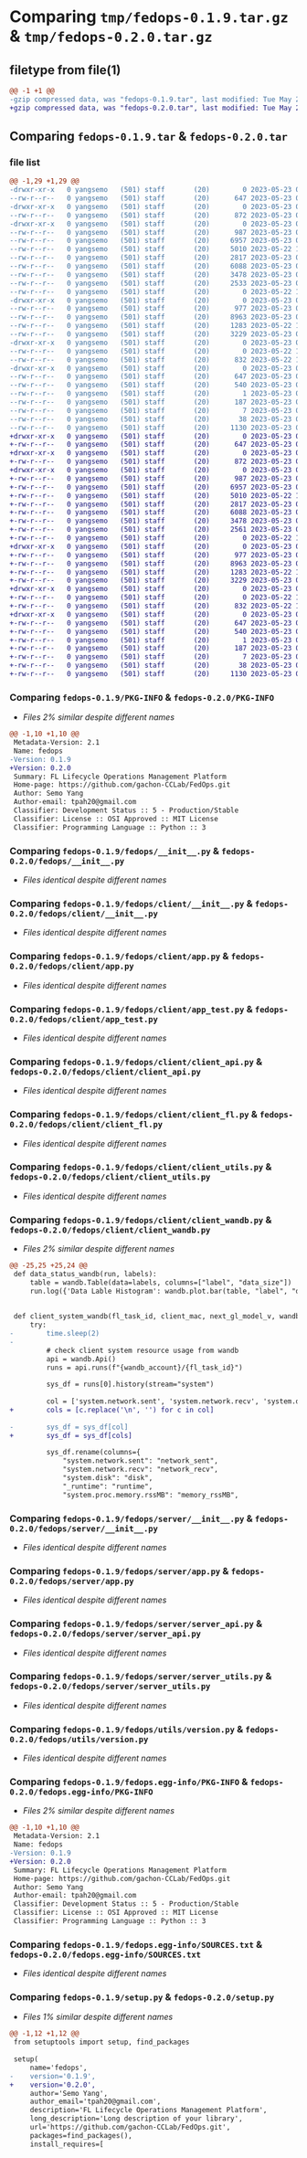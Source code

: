 # Comparing `tmp/fedops-0.1.9.tar.gz` & `tmp/fedops-0.2.0.tar.gz`

## filetype from file(1)

```diff
@@ -1 +1 @@
-gzip compressed data, was "fedops-0.1.9.tar", last modified: Tue May 23 05:51:02 2023, max compression
+gzip compressed data, was "fedops-0.2.0.tar", last modified: Tue May 23 06:11:38 2023, max compression
```

## Comparing `fedops-0.1.9.tar` & `fedops-0.2.0.tar`

### file list

```diff
@@ -1,29 +1,29 @@
-drwxr-xr-x   0 yangsemo   (501) staff       (20)        0 2023-05-23 05:51:02.725041 fedops-0.1.9/
--rw-r--r--   0 yangsemo   (501) staff       (20)      647 2023-05-23 05:51:02.724887 fedops-0.1.9/PKG-INFO
-drwxr-xr-x   0 yangsemo   (501) staff       (20)        0 2023-05-23 05:51:02.720565 fedops-0.1.9/fedops/
--rw-r--r--   0 yangsemo   (501) staff       (20)      872 2023-05-23 04:42:21.000000 fedops-0.1.9/fedops/__init__.py
-drwxr-xr-x   0 yangsemo   (501) staff       (20)        0 2023-05-23 05:51:02.723378 fedops-0.1.9/fedops/client/
--rw-r--r--   0 yangsemo   (501) staff       (20)      987 2023-05-23 04:42:21.000000 fedops-0.1.9/fedops/client/__init__.py
--rw-r--r--   0 yangsemo   (501) staff       (20)     6957 2023-05-23 05:45:41.000000 fedops-0.1.9/fedops/client/app.py
--rw-r--r--   0 yangsemo   (501) staff       (20)     5010 2023-05-22 17:11:45.000000 fedops-0.1.9/fedops/client/app_test.py
--rw-r--r--   0 yangsemo   (501) staff       (20)     2817 2023-05-23 04:42:21.000000 fedops-0.1.9/fedops/client/client_api.py
--rw-r--r--   0 yangsemo   (501) staff       (20)     6088 2023-05-23 04:42:21.000000 fedops-0.1.9/fedops/client/client_fl.py
--rw-r--r--   0 yangsemo   (501) staff       (20)     3478 2023-05-23 04:42:21.000000 fedops-0.1.9/fedops/client/client_utils.py
--rw-r--r--   0 yangsemo   (501) staff       (20)     2533 2023-05-23 05:49:05.000000 fedops-0.1.9/fedops/client/client_wandb.py
--rw-r--r--   0 yangsemo   (501) staff       (20)        0 2023-05-22 17:11:45.000000 fedops-0.1.9/fedops/client/test.py
-drwxr-xr-x   0 yangsemo   (501) staff       (20)        0 2023-05-23 05:51:02.724295 fedops-0.1.9/fedops/server/
--rw-r--r--   0 yangsemo   (501) staff       (20)      977 2023-05-23 04:42:21.000000 fedops-0.1.9/fedops/server/__init__.py
--rw-r--r--   0 yangsemo   (501) staff       (20)     8963 2023-05-23 05:44:14.000000 fedops-0.1.9/fedops/server/app.py
--rw-r--r--   0 yangsemo   (501) staff       (20)     1283 2023-05-22 17:11:45.000000 fedops-0.1.9/fedops/server/server_api.py
--rw-r--r--   0 yangsemo   (501) staff       (20)     3229 2023-05-23 04:42:21.000000 fedops-0.1.9/fedops/server/server_utils.py
-drwxr-xr-x   0 yangsemo   (501) staff       (20)        0 2023-05-23 05:51:02.724573 fedops-0.1.9/fedops/utils/
--rw-r--r--   0 yangsemo   (501) staff       (20)        0 2023-05-22 17:11:45.000000 fedops-0.1.9/fedops/utils/__init__.py
--rw-r--r--   0 yangsemo   (501) staff       (20)      832 2023-05-22 17:11:45.000000 fedops-0.1.9/fedops/utils/version.py
-drwxr-xr-x   0 yangsemo   (501) staff       (20)        0 2023-05-23 05:51:02.721562 fedops-0.1.9/fedops.egg-info/
--rw-r--r--   0 yangsemo   (501) staff       (20)      647 2023-05-23 05:51:02.000000 fedops-0.1.9/fedops.egg-info/PKG-INFO
--rw-r--r--   0 yangsemo   (501) staff       (20)      540 2023-05-23 05:51:02.000000 fedops-0.1.9/fedops.egg-info/SOURCES.txt
--rw-r--r--   0 yangsemo   (501) staff       (20)        1 2023-05-23 05:51:02.000000 fedops-0.1.9/fedops.egg-info/dependency_links.txt
--rw-r--r--   0 yangsemo   (501) staff       (20)      187 2023-05-23 05:51:02.000000 fedops-0.1.9/fedops.egg-info/requires.txt
--rw-r--r--   0 yangsemo   (501) staff       (20)        7 2023-05-23 05:51:02.000000 fedops-0.1.9/fedops.egg-info/top_level.txt
--rw-r--r--   0 yangsemo   (501) staff       (20)       38 2023-05-23 05:51:02.725083 fedops-0.1.9/setup.cfg
--rw-r--r--   0 yangsemo   (501) staff       (20)     1130 2023-05-23 05:49:15.000000 fedops-0.1.9/setup.py
+drwxr-xr-x   0 yangsemo   (501) staff       (20)        0 2023-05-23 06:11:38.043498 fedops-0.2.0/
+-rw-r--r--   0 yangsemo   (501) staff       (20)      647 2023-05-23 06:11:38.043364 fedops-0.2.0/PKG-INFO
+drwxr-xr-x   0 yangsemo   (501) staff       (20)        0 2023-05-23 06:11:38.039616 fedops-0.2.0/fedops/
+-rw-r--r--   0 yangsemo   (501) staff       (20)      872 2023-05-23 04:42:21.000000 fedops-0.2.0/fedops/__init__.py
+drwxr-xr-x   0 yangsemo   (501) staff       (20)        0 2023-05-23 06:11:38.042131 fedops-0.2.0/fedops/client/
+-rw-r--r--   0 yangsemo   (501) staff       (20)      987 2023-05-23 04:42:21.000000 fedops-0.2.0/fedops/client/__init__.py
+-rw-r--r--   0 yangsemo   (501) staff       (20)     6957 2023-05-23 05:45:41.000000 fedops-0.2.0/fedops/client/app.py
+-rw-r--r--   0 yangsemo   (501) staff       (20)     5010 2023-05-22 17:11:45.000000 fedops-0.2.0/fedops/client/app_test.py
+-rw-r--r--   0 yangsemo   (501) staff       (20)     2817 2023-05-23 04:42:21.000000 fedops-0.2.0/fedops/client/client_api.py
+-rw-r--r--   0 yangsemo   (501) staff       (20)     6088 2023-05-23 04:42:21.000000 fedops-0.2.0/fedops/client/client_fl.py
+-rw-r--r--   0 yangsemo   (501) staff       (20)     3478 2023-05-23 04:42:21.000000 fedops-0.2.0/fedops/client/client_utils.py
+-rw-r--r--   0 yangsemo   (501) staff       (20)     2561 2023-05-23 06:06:12.000000 fedops-0.2.0/fedops/client/client_wandb.py
+-rw-r--r--   0 yangsemo   (501) staff       (20)        0 2023-05-22 17:11:45.000000 fedops-0.2.0/fedops/client/test.py
+drwxr-xr-x   0 yangsemo   (501) staff       (20)        0 2023-05-23 06:11:38.042847 fedops-0.2.0/fedops/server/
+-rw-r--r--   0 yangsemo   (501) staff       (20)      977 2023-05-23 04:42:21.000000 fedops-0.2.0/fedops/server/__init__.py
+-rw-r--r--   0 yangsemo   (501) staff       (20)     8963 2023-05-23 05:44:14.000000 fedops-0.2.0/fedops/server/app.py
+-rw-r--r--   0 yangsemo   (501) staff       (20)     1283 2023-05-22 17:11:45.000000 fedops-0.2.0/fedops/server/server_api.py
+-rw-r--r--   0 yangsemo   (501) staff       (20)     3229 2023-05-23 04:42:21.000000 fedops-0.2.0/fedops/server/server_utils.py
+drwxr-xr-x   0 yangsemo   (501) staff       (20)        0 2023-05-23 06:11:38.043063 fedops-0.2.0/fedops/utils/
+-rw-r--r--   0 yangsemo   (501) staff       (20)        0 2023-05-22 17:11:45.000000 fedops-0.2.0/fedops/utils/__init__.py
+-rw-r--r--   0 yangsemo   (501) staff       (20)      832 2023-05-22 17:11:45.000000 fedops-0.2.0/fedops/utils/version.py
+drwxr-xr-x   0 yangsemo   (501) staff       (20)        0 2023-05-23 06:11:38.040551 fedops-0.2.0/fedops.egg-info/
+-rw-r--r--   0 yangsemo   (501) staff       (20)      647 2023-05-23 06:11:38.000000 fedops-0.2.0/fedops.egg-info/PKG-INFO
+-rw-r--r--   0 yangsemo   (501) staff       (20)      540 2023-05-23 06:11:38.000000 fedops-0.2.0/fedops.egg-info/SOURCES.txt
+-rw-r--r--   0 yangsemo   (501) staff       (20)        1 2023-05-23 06:11:38.000000 fedops-0.2.0/fedops.egg-info/dependency_links.txt
+-rw-r--r--   0 yangsemo   (501) staff       (20)      187 2023-05-23 06:11:38.000000 fedops-0.2.0/fedops.egg-info/requires.txt
+-rw-r--r--   0 yangsemo   (501) staff       (20)        7 2023-05-23 06:11:38.000000 fedops-0.2.0/fedops.egg-info/top_level.txt
+-rw-r--r--   0 yangsemo   (501) staff       (20)       38 2023-05-23 06:11:38.043537 fedops-0.2.0/setup.cfg
+-rw-r--r--   0 yangsemo   (501) staff       (20)     1130 2023-05-23 06:11:24.000000 fedops-0.2.0/setup.py
```

### Comparing `fedops-0.1.9/PKG-INFO` & `fedops-0.2.0/PKG-INFO`

 * *Files 2% similar despite different names*

```diff
@@ -1,10 +1,10 @@
 Metadata-Version: 2.1
 Name: fedops
-Version: 0.1.9
+Version: 0.2.0
 Summary: FL Lifecycle Operations Management Platform
 Home-page: https://github.com/gachon-CCLab/FedOps.git
 Author: Semo Yang
 Author-email: tpah20@gmail.com
 Classifier: Development Status :: 5 - Production/Stable
 Classifier: License :: OSI Approved :: MIT License
 Classifier: Programming Language :: Python :: 3
```

### Comparing `fedops-0.1.9/fedops/__init__.py` & `fedops-0.2.0/fedops/__init__.py`

 * *Files identical despite different names*

### Comparing `fedops-0.1.9/fedops/client/__init__.py` & `fedops-0.2.0/fedops/client/__init__.py`

 * *Files identical despite different names*

### Comparing `fedops-0.1.9/fedops/client/app.py` & `fedops-0.2.0/fedops/client/app.py`

 * *Files identical despite different names*

### Comparing `fedops-0.1.9/fedops/client/app_test.py` & `fedops-0.2.0/fedops/client/app_test.py`

 * *Files identical despite different names*

### Comparing `fedops-0.1.9/fedops/client/client_api.py` & `fedops-0.2.0/fedops/client/client_api.py`

 * *Files identical despite different names*

### Comparing `fedops-0.1.9/fedops/client/client_fl.py` & `fedops-0.2.0/fedops/client/client_fl.py`

 * *Files identical despite different names*

### Comparing `fedops-0.1.9/fedops/client/client_utils.py` & `fedops-0.2.0/fedops/client/client_utils.py`

 * *Files identical despite different names*

### Comparing `fedops-0.1.9/fedops/client/client_wandb.py` & `fedops-0.2.0/fedops/client/client_wandb.py`

 * *Files 2% similar despite different names*

```diff
@@ -25,25 +25,24 @@
 def data_status_wandb(run, labels):
     table = wandb.Table(data=labels, columns=["label", "data_size"])
     run.log({'Data Lable Histogram': wandb.plot.bar(table, "label", "data_size", title="Data Size Distribution")})
 
 
 def client_system_wandb(fl_task_id, client_mac, next_gl_model_v, wandb_name, wandb_account):
     try:
-        time.sleep(2)
-
         # check client system resource usage from wandb
         api = wandb.Api()
         runs = api.runs(f"{wandb_account}/{fl_task_id}")
 
         sys_df = runs[0].history(stream="system")
 
         col = ['system.network.sent', 'system.network.recv', 'system.disk', '_runtime', 'system.proc.memory.rssMB','system.proc.memory.availableMB', 'system.cpu', 'system.proc.cpu.threads', 'system.memory', 'system.proc.memory.percent', '_timestamp']
+        cols = [c.replace('\n', '') for c in col]
 
-        sys_df = sys_df[col]
+        sys_df = sys_df[cols]
 
         sys_df.rename(columns={
             "system.network.sent": "network_sent",
             "system.network.recv": "network_recv",
             "system.disk": "disk",
             "_runtime": "runtime",
             "system.proc.memory.rssMB": "memory_rssMB",
```

### Comparing `fedops-0.1.9/fedops/server/__init__.py` & `fedops-0.2.0/fedops/server/__init__.py`

 * *Files identical despite different names*

### Comparing `fedops-0.1.9/fedops/server/app.py` & `fedops-0.2.0/fedops/server/app.py`

 * *Files identical despite different names*

### Comparing `fedops-0.1.9/fedops/server/server_api.py` & `fedops-0.2.0/fedops/server/server_api.py`

 * *Files identical despite different names*

### Comparing `fedops-0.1.9/fedops/server/server_utils.py` & `fedops-0.2.0/fedops/server/server_utils.py`

 * *Files identical despite different names*

### Comparing `fedops-0.1.9/fedops/utils/version.py` & `fedops-0.2.0/fedops/utils/version.py`

 * *Files identical despite different names*

### Comparing `fedops-0.1.9/fedops.egg-info/PKG-INFO` & `fedops-0.2.0/fedops.egg-info/PKG-INFO`

 * *Files 2% similar despite different names*

```diff
@@ -1,10 +1,10 @@
 Metadata-Version: 2.1
 Name: fedops
-Version: 0.1.9
+Version: 0.2.0
 Summary: FL Lifecycle Operations Management Platform
 Home-page: https://github.com/gachon-CCLab/FedOps.git
 Author: Semo Yang
 Author-email: tpah20@gmail.com
 Classifier: Development Status :: 5 - Production/Stable
 Classifier: License :: OSI Approved :: MIT License
 Classifier: Programming Language :: Python :: 3
```

### Comparing `fedops-0.1.9/fedops.egg-info/SOURCES.txt` & `fedops-0.2.0/fedops.egg-info/SOURCES.txt`

 * *Files identical despite different names*

### Comparing `fedops-0.1.9/setup.py` & `fedops-0.2.0/setup.py`

 * *Files 1% similar despite different names*

```diff
@@ -1,12 +1,12 @@
 from setuptools import setup, find_packages
 
 setup(
     name='fedops',
-    version='0.1.9',
+    version='0.2.0',
     author='Semo Yang',
     author_email='tpah20@gmail.com',
     description='FL Lifecycle Operations Management Platform',
     long_description='Long description of your library',
     url='https://github.com/gachon-CCLab/FedOps.git',
     packages=find_packages(),
     install_requires=[
```

